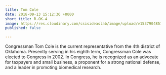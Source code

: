 ```yaml
---
title: Tom Cole
date: 2018-09-13 15:12:36 +0000
short_title: R-OK-4
image: https://res.cloudinary.com/csisideaslab/image/upload/v1537904851/health-commission/Cole_Tom.jpg
published: false

---
```

Congressman Tom Cole is the current representative from the 4th district of Oklahoma. Presently serving in his eighth term, Congressman Cole was elected to Congress in 2002. In Congress, he is recognized as an advocate for taxpayers and small business, a proponent for a strong national defense, and a leader in promoting biomedical research.
